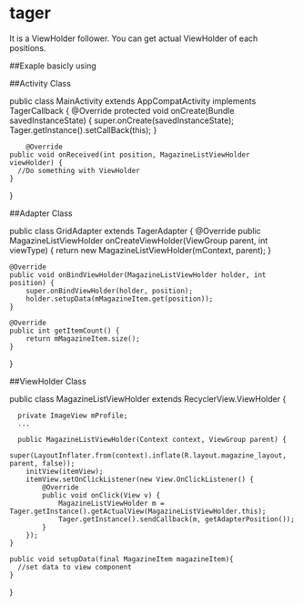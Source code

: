 # tager
It is a ViewHolder follower.
You can get actual ViewHolder of each positions.

##Exaple basicly using

##Activity Class

public class MainActivity extends AppCompatActivity implements TagerCallback<MagazineListViewHolder> {
    @Override
    protected void onCreate(Bundle savedInstanceState) {
        super.onCreate(savedInstanceState);
        Tager.getInstance().setCallBack(this);
        }
        
        @Override
    public void onReceived(int position, MagazineListViewHolder viewHolder) {
      //Do something with ViewHolder
    }
  }

##Adapter Class

public class GridAdapter extends TagerAdapter<MagazineListViewHolder> {
@Override
    public MagazineListViewHolder onCreateViewHolder(ViewGroup parent, int viewType) {
        return new MagazineListViewHolder(mContext, parent);
    }

    @Override
    public void onBindViewHolder(MagazineListViewHolder holder, int position) {
        super.onBindViewHolder(holder, position);
        holder.setupData(mMagazineItem.get(position));
    }

    @Override
    public int getItemCount() {
        return mMagazineItem.size();
    }
}

##ViewHolder Class

public class MagazineListViewHolder extends RecyclerView.ViewHolder {

      private ImageView mProfile;
      ...
      
      public MagazineListViewHolder(Context context, ViewGroup parent) {
        super(LayoutInflater.from(context).inflate(R.layout.magazine_layout, parent, false));
        initView(itemView);
        itemView.setOnClickListener(new View.OnClickListener() {
            @Override
            public void onClick(View v) {
                MagazineListViewHolder m = Tager.getInstance().getActualView(MagazineListViewHolder.this);
                Tager.getInstance().sendCallback(m, getAdapterPosition());
            }
        });
    }
    
    public void setupData(final MagazineItem magazineItem){
      //set data to view component
    }
    
}
